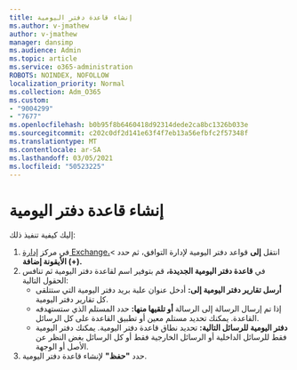 ```yaml
---
title: إنشاء قاعدة دفتر اليومية
ms.author: v-jmathew
author: v-jmathew
manager: dansimp
ms.audience: Admin
ms.topic: article
ms.service: o365-administration
ROBOTS: NOINDEX, NOFOLLOW
localization_priority: Normal
ms.collection: Adm_O365
ms.custom:
- "9004299"
- "7677"
ms.openlocfilehash: b0b95f8b6460418d92314dede2ca8bc1326b033e
ms.sourcegitcommit: c202c0df2d141e63f4f7eb13a56efbfc2f57348f
ms.translationtype: MT
ms.contentlocale: ar-SA
ms.lasthandoff: 03/05/2021
ms.locfileid: "50523225"
---
```

# <a name="create-a-journal-rule"></a>إنشاء قاعدة دفتر اليومية

إليك كيفية تنفيذ ذلك:

1. في مركز [إدارة Exchange،](https://go.microsoft.com/fwlink/p/?linkid=2059104)انتقل **إلى** قواعد دفتر اليومية لإدارة التوافق، ثم حدد  >   **الأيقونة إضافة (+).**
2. في **قاعدة دفتر اليومية الجديدة،** قم بتوفير اسم لقاعدة دفتر اليومية ثم تنافس الحقول التالية:  
    - **أرسل تقارير دفتر اليومية إلى:** أدخل عنوان علبة بريد دفتر اليومية التي ستتلقى كل تقارير دفتر اليومية.  
    - إذا تم إرسال الرسالة إلى الرسالة **أو تلقيها منها:** حدد المستلم الذي ستستهدفه القاعدة. يمكنك تحديد مستلم معين أو تطبيق القاعدة على كل الرسائل.  
    - **دفتر اليومية للرسائل التالية:** تحديد نطاق قاعدة دفتر اليومية. يمكنك دفتر اليومية فقط للرسائل الداخلية أو الرسائل الخارجية فقط أو كل الرسائل بغض النظر عن الأصل أو الوجهة.
3. حدد **"حفظ"** لإنشاء قاعدة دفتر اليومية.
